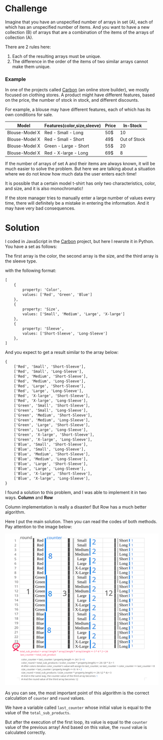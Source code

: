 # Challenge

Imagine that you have an unspecified number of arrays in set (A), each of which has an unspecified number of items. And you want to have a new collection (B) of arrays that are a combination of the items of the arrays of collection (A).

There are 2 rules here:

1. Each of the resulting arrays must be unique.
2. The difference in the order of the items of two similar arrays cannot make them unique.


### Example

In one of the projects called [Carbon](https://www.hasssanitman.ir/casestudy/carbon.html "Carbon") (an online store builder), we mostly focused on clothing stores. A product might have different features, based on the price, the number of stock in stock, and different discounts.

For example, a blouse may have different features, each of which has its own conditions for sale.

| Model           | Features(color,size,sleeve) | Price | In-Stock    |
|-----------------|-----------------------------|-------|-------------|
| Blouse-Model X  | Red - Small - Long          | 50$   | 10          |
| Blouse-Model X  | Red - Small - Short         | 49$   | Out of Stock|   
| Blouse-Model X  | Green - Large - Short       | 55$   | 20          |   
| Blouse-Model X  | Red - X-large - Long        | 69$   | 8           |   

If the number of arrays of set A and their items are always known, it will be much easier to solve the problem. But here we are talking about a situation where we do not know how much data the user enters each time!

It is possible that a certain model t-shirt has only two characteristics, color, and size, and it is also monochromatic!

If the store manager tries to manually enter a large number of values every time, there will definitely be a mistake in entering the information. And it may have very bad consequences.

# Solution

I coded in JavaScript in the [Carbon](https://www.hasssanitman.ir/casestudy/carbon.html "Carbon") project, but here I rewrote it in Python.
You have a set as follows:

The first array is the color, the second array is the size, and the third array is the sleeve type.

with the following format:

```
[
    {
        property: 'Color',
        values: ['Red', 'Green', 'Blue']
    },
    {
        property: 'Size',
        values: ['Small', 'Medium', 'Large', 'X-large']
    },
    {
        property: 'Sleeve',
        values: ['Short-Sleeve', 'Long-Sleeve']
    },
]
```
And you expect to get a result similar to the array below:

```
{
    ['Red', 'Small', 'Short-Sleeve'],
    ['Red', 'Small', 'Long-Sleeve'],
    ['Red', 'Medium', 'Short-Sleeve'],
    ['Red', 'Medium', 'Long-Sleeve'],
    ['Red', 'Large', 'Short-Sleeve'],
    ['Red', 'Large', 'Long-Sleeve'],
    ['Red', 'X-large', 'Short-Sleeve'],
    ['Red', 'X-large', 'Long-Sleeve'],
    ['Green', 'Small', 'Short-Sleeve'],
    ['Green', 'Small', 'Long-Sleeve'],
    ['Green', 'Medium', 'Short-Sleeve'],
    ['Green', 'Medium', 'Long-Sleeve'],
    ['Green', 'Large', 'Short-Sleeve'],
    ['Green', 'Large', 'Long-Sleeve'],
    ['Green', 'X-large', 'Short-Sleeve'],
    ['Green', 'X-large', 'Long-Sleeve'],
    ['Blue', 'Small', 'Short-Sleeve'],
    ['Blue', 'Small', 'Long-Sleeve'],
    ['Blue', 'Medium', 'Short-Sleeve'],
    ['Blue', 'Medium', 'Long-Sleeve'],
    ['Blue', 'Large', 'Short-Sleeve'],
    ['Blue', 'Large', 'Long-Sleeve'],
    ['Blue', 'X-large', 'Short-Sleeve'],
    ['Blue', 'X-large', 'Long-Sleeve'],
}
```

I found a solution to this problem, and I was able to implement it in two ways. **Column** and **Row**


Column implementation is really a disaster!
But Row has a much better algorithm.

Here I put the main solution. Then you can read the codes of both methods.
Pay attention to the image below:

![image](https://raw.githubusercontent.com/hasssanitman/sub-product-generator/master/sub_products.png)

As you can see, the most important point of this algorithm is the correct calculation of `counter` and `round` values.

We have a variable called `last_counter` whose initial value is equal to the value of the `total_sub_products`.

But after the execution of the first loop, its value is equal to the `counter` value of the previous array!
And based on this value, the `round` value is calculated correctly.


